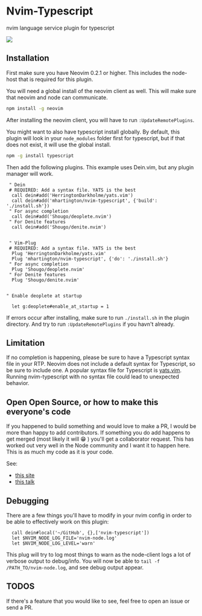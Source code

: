 # Nvim-Typescript


nvim language service plugin for typescript

![](https://github.com/mhartington/nvim-typescript/blob/master/deoplete-tss.gif)


## Installation

First make sure you have Neovim 0.2.1 or higher.
This includes the node-host that is required for this plugin.

You will need a global install of the neovim client as well.
This will make sure that neovim and node can communicate.


```bash
npm install -g neovim
```

After installing the neovim client, you will have to run `:UpdateRemotePlugins`.

You might want to also have typescript install globally.
By default, this plugin will look in your `node_modules` folder first for typescript, but if that does not exist, it will use the global install.

```bash
npm -g install typescript
```

Then add the following plugins. This example uses Dein.vim, but any plugin manager will work.

```viml
 " Dein
 # REQUIRED: Add a syntax file. YATS is the best
  call dein#add('HerringtonDarkholme/yats.vim')
  call dein#add('mhartington/nvim-typescript', {'build': './install.sh'})
 " For async completion
  call dein#add('Shougo/deoplete.nvim')
 " For Denite features
  call dein#add('Shougo/denite.nvim')


 " Vim-Plug
 # REQUIRED: Add a syntax file. YATS is the best
  Plug 'HerringtonDarkholme/yats.vim'
  Plug 'mhartington/nvim-typescript', {'do': './install.sh'}
 " For async completion
  Plug 'Shougo/deoplete.nvim'
 " For Denite features
  Plug 'Shougo/denite.nvim'


" Enable deoplete at startup

  let g:deoplete#enable_at_startup = 1
```

If errors occur after installing, make sure to run `./install.sh` in the plugin
directory.  And try to run `:UpdateRemotePlugins` if you havn't already.

## Limitation

If no completion is happening, please be sure to have a Typescript syntax file in your RTP. Neovim does not include a default syntax for Typescript, so be sure to include one. A popular syntax file for Typescript is [yats.vim](https://github.com/HerringtonDarkholme/yats.vim). Running nvim-typescript with no syntax file could lead to unexpected behavior.

## Open Open Source, or how to make this everyone's code

If you happened to build something and would love to make a PR, I would be more than happy to add contributors.
If something you do add happens to get merged (most likely it will :grin: ) you'll get a collaborator request. This has worked out very well in the Node community and I want it to happen here. This is as much my code as it is your code.

See:
- [this site](http://openopensource.org)
- [this talk](https://youtu.be/wIUkWpg9FDY?t=5m10s)

## Debugging

There are a few things you'll have to modify in your nvim config in order to be able to effectively work on this plugin:

```viml
  call dein#local('~/GitHub', {},['nvim-typescript'])
  let $NVIM_NODE_LOG_FILE='nvim-node.log'
  let $NVIM_NODE_LOG_LEVEL='warn'

```
 This plug will try to log most things to warn as the node-client logs a lot of verbose output to debug/info.
 You will now be able to `tail -f /PATH_TO/nvim-node.log`, and see debug output appear.


## TODOS

If there's a feature that you would like to see, feel free to open an issue or send a PR.
